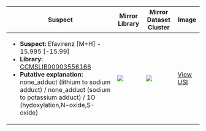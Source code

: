 Suspect | Mirror Library | Mirror Dataset Cluster | Image
--- | --- | --- | ---
<ul><li><b>Suspect:</b> Efavirenz [M+H] -  15.995 [-15.99]</li><li><b>Library:</b> [CCMSLIB00003556166](https://gnps.ucsd.edu/ProteoSAFe/gnpslibraryspectrum.jsp?SpectrumID=CCMSLIB00003556166)</li><li><b>Putative explanation:</b> none_adduct (lithium to sodium adduct) / none_adduct (sodium to potassium adduct) / 1O (hydoxylation,N-oxide,S-oxide)</li></ul> | ![](https://metabolomics-usi.ucsd.edu/svg/mirror?usi1=mzspec:MSV000081486:FB00853565_RF3_01_14485.mzML:scan:1808&usi2=mzspec:GNPSLIBRARY:CCMSLIB00003556166&mz_min=50&mz_max=500) | ![](https://metabolomics-usi.ucsd.edu/svg/mirror?usi1=mzspec:MSV000081486:FB00853565_RF3_01_14485.mzML:scan:1808&usi2=mzspec:MSV000084314:MSV000081486.mgf:scan:618365&mz_min=50&mz_max=500) | [View USI](https://metabolomics-usi.ucsd.edu/svg/?usi=mzspec:MSV000081486:FB00853565_RF3_01_14485.mzML:scan:1808&mz_min=50&mz_max=500)